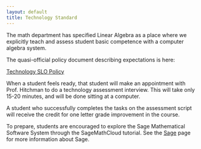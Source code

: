 ```yaml
---
layout: default
title: Technology Standard
---
```


The math department has specified Linear Algebra as a place where we explicitly
teach and assess student basic competence with a computer algebra system.

The quasi-official policy document describing expectations is here:

<div class="text-center">
<a href="https://docs.google.com/a/uni.edu/document/d/1Xu_pRDEyK5ATYlInlz3LzOLeOySh6c_F3El8gYKiIZc/edit">
  <div class="btn btn-lg btn-primary">
    Technology SLO Policy
  </div>
</a>  
</div>

When a student feels ready, that student will make an appointment with Prof.
Hitchman to do a technology assessment interview. This will take only 15-20
minutes, and will be done sitting at a computer.

A student who successfully completes the tasks on the assessment script will
receive the credit for one letter grade improvement in the course.

To prepare, students are encouraged to explore the Sage Mathematical Software
System through the SageMathCloud tutorial. See the [Sage][] page for more
information about Sage.

[sage]: {{site.baseurl}}/sage-math/
